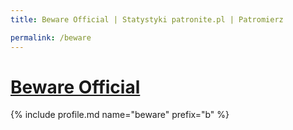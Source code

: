 ```yaml
---
title: Beware Official | Statystyki patronite.pl | Patromierz

permalink: /beware
---
```


# [Beware Official](https://patronite.pl/beware)

{% include profile.md name="beware" prefix="b" %}
